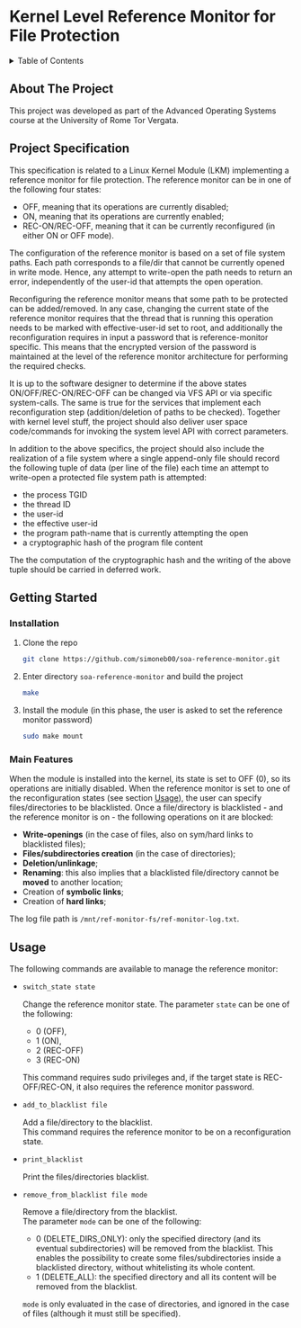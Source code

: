 # Kernel Level Reference Monitor for File Protection 

<!-- TABLE OF CONTENTS -->
<details>
  <summary>Table of Contents</summary>
  <ol>
    <li>
      <a href="#about-the-project">About The Project</a>
      <ul>
        <li><a href="#project-specification">Project Specification</a></li>
      </ul>
    </li>
    <li>
      <a href="#getting-started">Getting Started</a>
      <ul>
        <li><a href="#installation">Installation</a></li>
        <li><a href="#main-features">Main Features</a></li>
      </ul>
    </li>
    <li><a href="#usage">Usage</a></li>
  </ol>
</details>


## About The Project

This project was developed as part of the Advanced Operating Systems course at the University of Rome Tor Vergata.

## Project Specification

This specification is related to a Linux Kernel Module (LKM) implementing a reference monitor for file protection. The reference monitor can be in one of the following four states:

* OFF, meaning that its operations are currently disabled;
* ON, meaning that its operations are currently enabled;
* REC-ON/REC-OFF, meaning that it can be currently reconfigured (in either ON or OFF mode). 

The configuration of the reference monitor is based on a set of file system paths. Each path corresponds to a file/dir that cannot be currently opened in write mode. Hence, any attempt to write-open the path needs to return an error, independently of the user-id that attempts the open operation.

Reconfiguring the reference monitor means that some path to be protected can be added/removed. In any case, changing the current state of the reference monitor requires that the thread that is running this operation needs to be marked with effective-user-id set to root, and additionally the reconfiguration requires in input a password that is reference-monitor specific. This means that the encrypted version of the password is maintained at the level of the reference monitor architecture for performing the required checks.

It is up to the software designer to determine if the above states ON/OFF/REC-ON/REC-OFF can be changed via VFS API or via specific system-calls. The same is true for the services that implement each reconfiguration step (addition/deletion of paths to be checked). Together with kernel level stuff, the project should also deliver user space code/commands for invoking the system level API with correct parameters.

In addition to the above specifics, the project should also include the realization of a file system where a single append-only file should record the following tuple of data (per line of the file) each time an attempt to write-open a protected file system path is attempted:

* the process TGID
* the thread ID
* the user-id
* the effective user-id
* the program path-name that is currently attempting the open
* a cryptographic hash of the program file content 

The the computation of the cryptographic hash and the writing of the above tuple should be carried in deferred work. 

## Getting Started

### Installation
1. Clone the repo
   ```sh
   git clone https://github.com/simoneb00/soa-reference-monitor.git
   ```
2. Enter directory `soa-reference-monitor` and build the project
   ```sh
   make
   ```
3. Install the module (in this phase, the user is asked to set the reference monitor password) 
   ```sh
   sudo make mount
   ```
### Main Features
When the module is installed into the kernel, its state is set to OFF (0), so its operations are initially disabled. When the reference monitor is set to one of the reconfiguration states (see section <a href="#usage">Usage</a>), the user can specify files/directories to be blacklisted. Once a file/directory is blacklisted - and the reference monitor is on - the following operations on it are blocked:
* **Write-openings** (in the case of files, also on sym/hard links to blacklisted files);
* **Files/subdirectories creation** (in the case of directories);
* **Deletion/unlinkage**;
* **Renaming**: this also implies that a blacklisted file/directory cannot be **moved** to another location;
* Creation of **symbolic links**;
* Creation of **hard links**;

The log file path is `/mnt/ref-monitor-fs/ref-monitor-log.txt`.

## Usage
The following commands are available to manage the reference monitor:
* ```sh
  switch_state state
  ```
  Change the reference monitor state. The parameter `state` can be one of the following:
  * 0 (OFF),
  * 1 (ON),
  * 2 (REC-OFF)
  * 3 (REC-ON)
    
  This command requires sudo privileges and, if the target state is REC-OFF/REC-ON, it also requires the reference monitor password.
* ```sh
  add_to_blacklist file
  ```
  Add a file/directory to the blacklist.\
  This command requires the reference monitor to be on a reconfiguration state.
* ```sh
  print_blacklist
  ```
  Print the files/directories blacklist.
* ```sh
  remove_from_blacklist file mode
  ```
  Remove a file/directory from the blacklist.\
  The parameter `mode` can be one of the following:
  * 0 (DELETE_DIRS_ONLY): only the specified directory (and its eventual subdirectories) will be removed from the blacklist. This enables the possibility to create some files/subdirectories inside a blacklisted directory, without whitelisting its whole content.
  * 1 (DELETE_ALL): the specified directory and all its content will be removed from the blacklist.
  
  `mode` is only evaluated in the case of directories, and ignored in the case of files (although it must still be specified).
